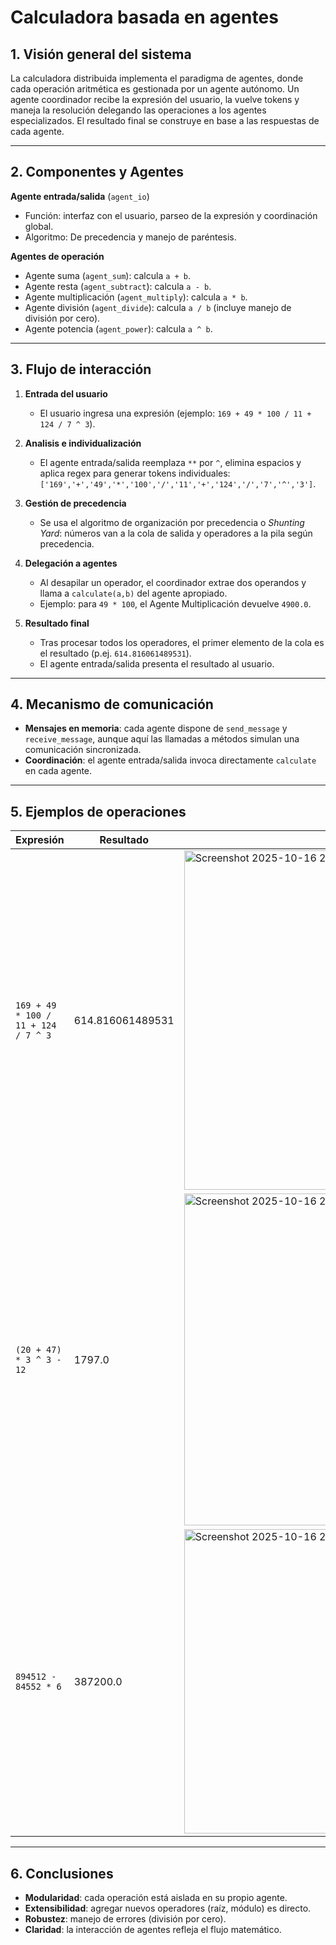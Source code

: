 # Calculadora basada en agentes

## 1. Visión general del sistema

La calculadora distribuida implementa el paradigma de agentes, donde cada operación aritmética es gestionada por un agente autónomo. Un agente coordinador recibe la expresión del usuario, la vuelve tokens y maneja la resolución delegando las operaciones a los agentes especializados. El resultado final se construye en base a las respuestas de cada agente.

---

## 2. Componentes y Agentes

**Agente entrada/salida** (`agent_io`)
- Función: interfaz con el usuario, parseo de la expresión y coordinación global.
- Algoritmo: De precedencia y manejo de paréntesis.

**Agentes de operación**
- Agente suma (`agent_sum`): calcula `a + b`.
- Agente resta (`agent_subtract`): calcula `a - b`.
- Agente multiplicación (`agent_multiply`): calcula `a * b`.
- Agente división (`agent_divide`): calcula `a / b` (incluye manejo de división por cero).
- Agente potencia (`agent_power`): calcula `a ^ b`.

---

## 3. Flujo de interacción

1. **Entrada del usuario**
   - El usuario ingresa una expresión (ejemplo: `169 + 49 * 100 / 11 + 124 / 7 ^ 3`).

2. **Analisis e individualización**
   - El agente entrada/salida reemplaza `**` por `^`, elimina espacios y aplica regex para generar tokens individuales:  
     `['169','+','49','*','100','/','11','+','124','/','7','^','3']`.

3. **Gestión de precedencia**
   - Se usa el algoritmo de organización por precedencia o *Shunting Yard*: números van a la cola de salida y operadores a la pila según precedencia.

4. **Delegación a agentes**
   - Al desapilar un operador, el coordinador extrae dos operandos y llama a `calculate(a,b)` del agente apropiado.
   - Ejemplo: para `49 * 100`, el Agente Multiplicación devuelve `4900.0`.

5. **Resultado final**
   - Tras procesar todos los operadores, el primer elemento de la cola es el resultado (p.ej. `614.816061489531`).
   - El agente entrada/salida presenta el resultado al usuario.

---

## 4. Mecanismo de comunicación

- **Mensajes en memoria**: cada agente dispone de `send_message` y `receive_message`, aunque aquí las llamadas a métodos simulan una comunicación sincronizada.
- **Coordinación**: el agente entrada/salida invoca directamente `calculate` en cada agente.

---

## 5. Ejemplos de operaciones

| Expresión                                      | Resultado           | Imagen de referencia |
|-----------------------------------------------|---------------------|----------------------|
| `169 + 49 * 100 / 11 + 124 / 7 ^ 3`            | 614.816061489531    | <img width="1085" height="543" alt="Screenshot 2025-10-16 232649" src="https://github.com/user-attachments/assets/31b176ec-84f2-4f07-a2e4-5cd3049c2a32" />                  |
| `(20 + 47) * 3 ^ 3 - 12`                      | 1797.0              | <img width="996" height="531" alt="Screenshot 2025-10-16 232156" src="https://github.com/user-attachments/assets/539b90c3-74a8-48d7-bc6b-b0d1fdb42348" />                  |
| `894512 - 84552 * 6`                          | 387200.0            | <img width="747" height="487" alt="Screenshot 2025-10-16 232021" src="https://github.com/user-attachments/assets/2e15947b-f255-44bd-8e01-fd1a3fcec99c" />                 |

---

## 6. Conclusiones

- **Modularidad**: cada operación está aislada en su propio agente.
- **Extensibilidad**: agregar nuevos operadores (raíz, módulo) es directo.
- **Robustez**: manejo de errores (división por cero).
- **Claridad**: la interacción de agentes refleja el flujo matemático.

